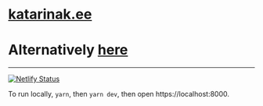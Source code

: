 # [katarinak.ee](https://katarinak.ee/)
# Alternatively [here](https://molten-ruler-248112.web.app/) 
---
[![Netlify Status](https://api.netlify.com/api/v1/badges/493f27ba-a95d-44d1-b6a8-3da3a847a3d9/deploy-status)](https://app.netlify.com/sites/fervent-montalcini-6e5a8e/deploys)

To run locally, `yarn`, then `yarn dev`, then open https://localhost:8000.

